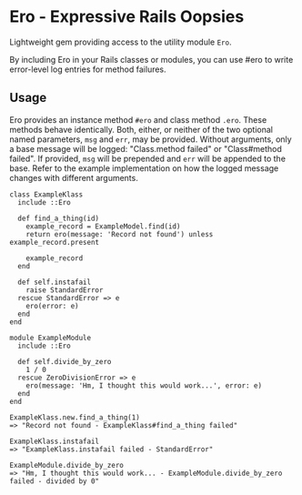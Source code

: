 # Ero - Expressive Rails Oopsies
Lightweight gem providing access to the utility module `Ero`.

By including Ero in your Rails classes or modules, you can use #ero to write error-level log entries for method failures.

## Usage
Ero provides an instance method `#ero` and class method `.ero`. These methods behave identically.
Both, either, or neither of the two optional named parameters, `msg` and `err`, may be provided.
Without arguments, only a base message will be logged: "Class.method failed" or "Class#method failed".
If provided, `msg` will be prepended and `err` will be appended to the base. Refer to the example implementation on how the logged message changes with different arguments.

```
class ExampleKlass
  include ::Ero

  def find_a_thing(id)
    example_record = ExampleModel.find(id)
    return ero(message: 'Record not found') unless example_record.present

    example_record
  end

  def self.instafail
    raise StandardError
  rescue StandardError => e
    ero(error: e)
  end
end

module ExampleModule
  include ::Ero

  def self.divide_by_zero
    1 / 0
  rescue ZeroDivisionError => e
    ero(message: 'Hm, I thought this would work...', error: e)
  end
end

ExampleKlass.new.find_a_thing(1)
=> "Record not found - ExampleKlass#find_a_thing failed"

ExampleKlass.instafail
=> "ExampleKlass.instafail failed - StandardError"

ExampleModule.divide_by_zero
=> "Hm, I thought this would work... - ExampleModule.divide_by_zero failed - divided by 0"
```
